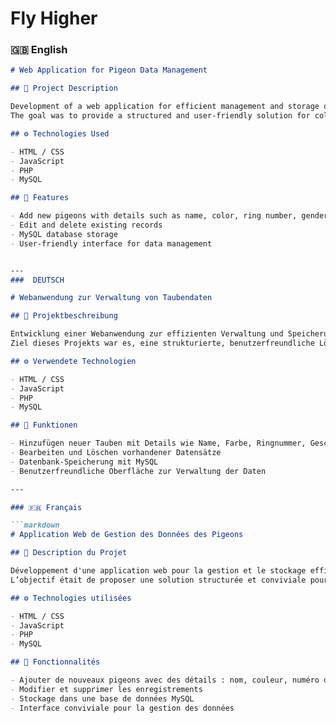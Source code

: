# Fly Higher

### 🇬🇧 English

```markdown
# Web Application for Pigeon Data Management

## 📌 Project Description

Development of a web application for efficient management and storage of pigeon data.  
The goal was to provide a structured and user-friendly solution for collecting and managing pigeon information.

## ⚙️ Technologies Used

- HTML / CSS
- JavaScript
- PHP
- MySQL

## 🔧 Features

- Add new pigeons with details such as name, color, ring number, gender, etc.
- Edit and delete existing records
- MySQL database storage
- User-friendly interface for data management


---
###  DEUTSCH

# Webanwendung zur Verwaltung von Taubendaten

## 📌 Projektbeschreibung

Entwicklung einer Webanwendung zur effizienten Verwaltung und Speicherung von Taubendaten.  
Ziel dieses Projekts war es, eine strukturierte, benutzerfreundliche Lösung zur Erfassung, Speicherung und Verwaltung von Informationen über Tauben bereitzustellen.

## ⚙️ Verwendete Technologien

- HTML / CSS
- JavaScript
- PHP
- MySQL

## 🔧 Funktionen

- Hinzufügen neuer Tauben mit Details wie Name, Farbe, Ringnummer, Geschlecht, usw.
- Bearbeiten und Löschen vorhandener Datensätze
- Datenbank-Speicherung mit MySQL
- Benutzerfreundliche Oberfläche zur Verwaltung der Daten

---

### 🇫🇷 Français

```markdown
# Application Web de Gestion des Données des Pigeons

## 📌 Description du Projet

Développement d'une application web pour la gestion et le stockage efficace des données des pigeons.  
L’objectif était de proposer une solution structurée et conviviale pour la collecte et la gestion des informations sur les pigeons.

## ⚙️ Technologies utilisées

- HTML / CSS
- JavaScript
- PHP
- MySQL

## 🔧 Fonctionnalités

- Ajouter de nouveaux pigeons avec des détails : nom, couleur, numéro de bague, sexe, etc.
- Modifier et supprimer les enregistrements
- Stockage dans une base de données MySQL
- Interface conviviale pour la gestion des données
